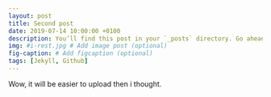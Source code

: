 ```yaml
---
layout: post
title: Second post
date: 2019-07-14 10:00:00 +0100
description: You’ll find this post in your `_posts` directory. Go ahead and edit it and re-build the site to see your changes. # Add post description (optional)
img: #i-rest.jpg # Add image post (optional)
fig-caption: # Add figcaption (optional)
tags: [Jekyll, Github]
---
```


Wow, it will be easier to upload then i thought.
